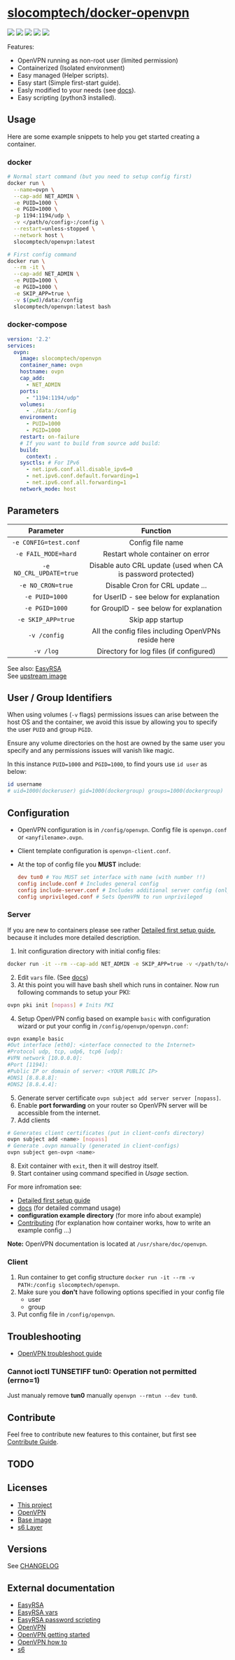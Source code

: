 
# [slocomptech/docker-openvpn](https://github.com/SloCompTech/docker-openvpn)

[![](https://images.microbadger.com/badges/version/slocomptech/openvpn.svg)](https://microbadger.com/images/slocomptech/openvpn "Get your own version badge on microbadger.com") [![](https://images.microbadger.com/badges/image/slocomptech/openvpn.svg)](https://microbadger.com/images/slocomptech/openvpn "Get your own image badge on microbadger.com") [![](https://images.microbadger.com/badges/commit/slocomptech/openvpn.svg)](https://microbadger.com/images/slocomptech/openvpn "Get your own commit badge on microbadger.com") ![](https://img.shields.io/docker/cloud/automated/slocomptech/openvpn.svg) ![](https://img.shields.io/docker/cloud/build/slocomptech/openvpn.svg)

Features:  

- OpenVPN running as non-root user (limited permission)
- Containerized (Isolated environment)
- Easy managed (Helper scripts).
- Easy start (Simple first-start guide).
- Easly modified to your needs (see [docs](CONTRIBUTING.md)).
- Easy scripting (python3 installed).

## Usage

Here are some example snippets to help you get started creating a container.  

### docker

``` bash
# Normal start command (but you need to setup config first)
docker run \
  --name=ovpn \
  --cap-add NET_ADMIN \
  -e PUID=1000 \
  -e PGID=1000 \
  -p 1194:1194/udp \
  -v </path/o/config>:/config \
  --restart=unless-stopped \
  --network host \
  slocomptech/openvpn:latest

# First config command
docker run \
  --rm -it \
  --cap-add NET_ADMIN \
  -e PUID=1000 \
  -e PGID=1000 \
  -e SKIP_APP=true \
  -v $(pwd)/data:/config
  slocomptech/openvpn:latest bash
```

### docker-compose

``` yml
version: '2.2'
services:
  ovpn:
    image: slocomptech/openvpn
    container_name: ovpn
    hostname: ovpn
    cap_add:
      - NET_ADMIN
    ports:
      - "1194:1194/udp"
    volumes:
      - ./data:/config
    environment:
      - PUID=1000
      - PGID=1000
    restart: on-failure
    # If you want to build from source add build:
    build:
      context: .
    sysctls: # For IPv6
      - net.ipv6.conf.all.disable_ipv6=0
      - net.ipv6.conf.default.forwarding=1
      - net.ipv6.conf.all.forwarding=1
    network_mode: host

```

## Parameters

|**Parameter**|**Function**|
|:-----------:|:----------:|
|`-e CONFIG=test.conf`|Config file name|
|`-e FAIL_MODE=hard`|Restart whole container on error|
|`-e NO_CRL_UPDATE=true`|Disable auto CRL update (used when CA is password protected)|
|`-e NO_CRON=true`|Disable Cron for CRL update ...|
|`-e PUID=1000`|for UserID - see below for explanation|
|`-e PGID=1000`|for GroupID - see below for explanation|
|`-e SKIP_APP=true`|Skip app startup|
|`-v /config`|All the config files including OpenVPNs reside here|
|`-v /log`|Directory for log files (if configured)|

See also: [EasyRSA](https://github.com/OpenVPN/easy-rsa/blob/master/doc/EasyRSA-Advanced.md)  
See [upstream image](https://github.com/SloCompTech/docker-baseimage)

## User / Group Identifiers

When using volumes (`-v` flags) permissions issues can arise between the host OS and the container, we avoid this issue by allowing you to specify the user `PUID` and group `PGID`.

Ensure any volume directories on the host are owned by the same user you specify and any permissions issues will vanish like magic.

In this instance `PUID=1000` and `PGID=1000`, to find yours use `id user` as below:

``` bash
id username
# uid=1000(dockeruser) gid=1000(dockergroup) groups=1000(dockergroup)
```

## Configuration

- OpenVPN configuration is in `/config/openvpn`. Config file is `openvpn.conf` or `<anyfilename>.ovpn`.
- Client template configuration is `openvpn-client.conf`.
- At the top of config file you **MUST** include:

  ``` conf
  dev tun0 # You MUST set interface with name (with number !!)
  config include.conf # Includes general config
  config include-server.conf # Includes additional server config (only for server)
  config unprivileged.conf # Sets OpenVPN to run unprivileged
  ```

### Server

If you are new to containers please see rather [Detailed first setup guide](docs/SetupGuide.md), because it includes more detailed description.

1. Init configuration directory with initial config files:
  
  ``` bash
  docker run -it --rm --cap-add NET_ADMIN -e SKIP_APP=true -v </path/to/config>:/config slocomptech/openvpn:latest bash
  ```

2. Edit `vars` file. (See [docs](https://github.com/OpenVPN/easy-rsa/blob/master/doc/EasyRSA-Advanced.md))
3. At this point you will have bash shell which runs in container. Now run following commands to setup your PKI:

  ``` bash
  ovpn pki init [nopass] # Inits PKI
  ```

4. Setup OpenVPN config based on example `basic` with configuration wizard or put your config in `/config/openvpn/openvpn.conf`:  

  ``` bash
  ovpn example basic
  #Out interface [eth0]: <interface connected to the Internet>
  #Protocol udp, tcp, udp6, tcp6 [udp]:
  #VPN network [10.0.0.0]:
  #Port [1194]:
  #Public IP or domain of server: <YOUR PUBLIC IP>
  #DNS1 [8.8.8.8]:
  #DNS2 [8.8.4.4]:
  ```

5. Generate server certificate `ovpn subject add server server [nopass]`.
6. Enable **port forwarding** on your router so OpenVPN server will be accessible from the internet.
7. Add clients

  ``` bash
  # Generates client certificates (put in client-confs directory)
  ovpn subject add <name> [nopass]
  # Generate .ovpn manually (generated in client-configs)
  ovpn subject gen-ovpn <name>
  ```

8. Exit container with `exit`, then it will destroy itself.
9. Start container using command specified in *Usage* section.

For more infromation see:

- [Detailed first setup guide](docs/SetupGuide.md)  
- [docs](docs) (for detailed command usage)  
- **configuration example directory** (for more info about example)  
- [Contributing](CONTRIBUTING.md) (for explanation how container works, how to write an example config ...)  

**Note:** OpenVPN documentation is located at `/usr/share/doc/openvpn`.

### Client

1. Run container to get config structure `docker run -it --rm -v PATH:/config slocomptech/openvpn`.
2. Make sure you **don't** have following options specified in your config file
    - user
    - group
3. Put config file in `/config/openvpn`.

## Troubleshooting

- [OpenVPN troubleshoot guide](https://community.openvpn.net/openvpn/wiki/HOWTO#Troubleshooting)  

### Cannot ioctl TUNSETIFF tun0: Operation not permitted (errno=1)

Just manualy remove **tun0**  manually `openvpn --rmtun --dev tun0`.

## Contribute

Feel free to contribute new features to this container, but first see [Contribute Guide](CONTRIBUTING.md).

## TODO

## Licenses

- [This project](LICENSE.md)  
- [OpenVPN](https://openvpn.net/terms/)  
- [Base image](https://github.com/linuxserver/docker-baseimage-alpine)  
- [s6 Layer](https://github.com/just-containers/s6-overlay/blob/master/LICENSE.md)  

## Versions

See [CHANGELOG](CHANGELOG.md)

## External documentation

- [EasyRSA](https://github.com/OpenVPN/easy-rsa/blob/master/doc/EasyRSA-Readme.md)
- [EasyRSA vars](https://github.com/OpenVPN/easy-rsa/blob/master/doc/EasyRSA-Advanced.md)
- [EasyRSA password scripting](https://stackoverflow.com/questions/22415601/using-easy-rsa-how-to-automate-client-server-creation-process)
- [OpenVPN](https://community.openvpn.net/openvpn/wiki/Openvpn24ManPage)
- [OpenVPN getting started](https://community.openvpn.net/openvpn/wiki/GettingStartedwithOVPN)
- [OpenVPN how to](https://openvpn.net/community-resources/how-to/)
- [s6](https://skarnet.org/software/s6)
